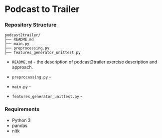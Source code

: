 
# Podcast to Trailer 

###  Repository Structure
```
podcast2trailer/
├── README.md
├── main.py
├── preprocessing.py
├── features_generator_unittest.py
```
* `README.md` - the description of podcast2trailer exercise description and approach. 

* `preprocessing.py` - 

* `main.py` - 

* `features_generator_unittest.py` - 



### Requirements
- Python 3
- pandas
- nltk